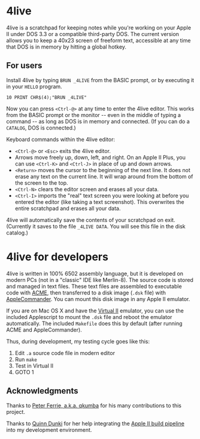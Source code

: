 # 4live

4live is a scratchpad for keeping notes while you're working on your Apple II under DOS 3.3 or a compatible third-party DOS. The current version allows you to keep a 40x23 screen of freeform text, accessible at any time that DOS is in memory by hitting a global hotkey.

## For users

Install 4live by typing `BRUN _4LIVE` from the BASIC prompt, or by executing it in your `HELLO` program.

```10 PRINT CHR$(4);"BRUN _4LIVE"```

Now you can press `<Ctrl-@>` at any time to enter the 4live editor. This works from the BASIC prompt or the monitor -- even in the middle of typing a command -- as long as DOS is in memory and connected. (If you can do a `CATALOG`, DOS is connected.)

Keyboard commands within the 4live editor:

 * `<Ctrl-@>` or `<Esc>` exits the 4live editor.
 * Arrows move freely up, down, left, and right. On an Apple II Plus, you can use `<Ctrl-K>` and `<Ctrl-J>` in place of up and down arrows.
 * `<Return>` moves the cursor to the beginning of the next line. It does not erase any text on the current line. It will wrap around from the bottom of the screen to the top.
 * `<Ctrl-N>` clears the editor screen and erases all your data.
 * `<Ctrl-I>` imports the "real" text screen you were looking at before you entered the editor (like taking a text screenshot). This overwrites the entire scratchpad and erases all your data.

4live will automatically save the contents of your scratchpad on exit. (Currently it saves to the file `_4LIVE DATA`. You will see this file in the disk catalog.)

# 4live for developers

4live is written in 100% 6502 assembly language, but it is developed on modern PCs (not in a "classic" IDE like Merlin-8). The source code is stored and managed in text files. These text files are assembled to executable code with [ACME](https://sourceforge.net/projects/acme-crossass/), then transferred to a disk image (`.dsk` file) with [AppleCommander](http://applecommander.sourceforge.net/). You can mount this disk image in any Apple II emulator.

If you are on Mac OS X and have the [Virtual II](http://virtualii.com/) emulator, you can use the included Applescript to mount the `.dsk` file and reboot the emulator automatically. The included `Makefile` does this by default (after running ACME and AppleCommander).

Thus, during development, my testing cycle goes like this:

 1. Edit `.a` source code file in modern editor
 2. Run `make`
 3. Test in Virtual II
 4. GOTO 1

## Acknowledgments

Thanks to [Peter Ferrie, a.k.a. qkumba](https://github.com/peterferrie) for his many contributions to this project.

Thanks to [Quinn Dunki](https://github.com/blondie7575) for her help integrating the [Apple II build pipeline](https://github.com/blondie7575/Apple2BuildPipeline) into my development environment.
